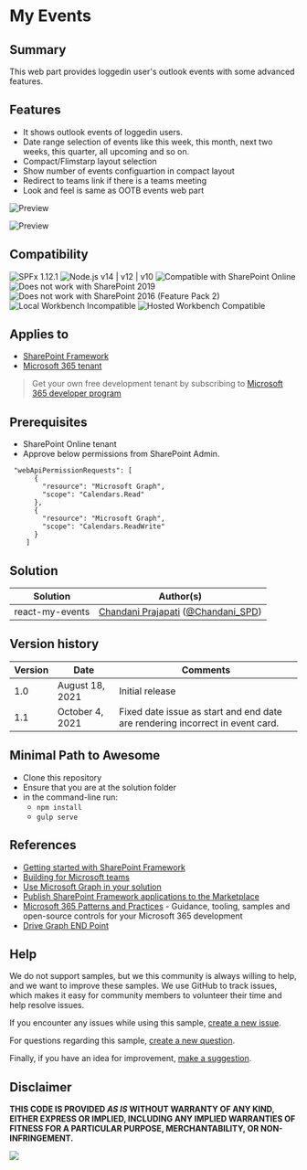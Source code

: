 # My Events

## Summary

This web part provides loggedin user's outlook events with some advanced features. 

## Features

- It shows outlook events of loggedin users.
- Date range selection of events like this week, this month, next two weeks, this quarter, all upcoming and so on.
- Compact/Flimstarp layout selection
- Show number of events configuartion in compact layout
- Redirect to teams link if there is a teams meeting
- Look and feel is same as OOTB events web part

![Preview](assets/preview.png)

![Preview](assets/preview.gif)

## Compatibility

![SPFx 1.12.1](https://img.shields.io/badge/SPFx-1.12.1-green.svg)
![Node.js v14 | v12 | v10](https://img.shields.io/badge/Node.js-v14%20%7C%20v12%20%7C%20v10-green.svg) 
![Compatible with SharePoint Online](https://img.shields.io/badge/SharePoint%20Online-Compatible-green.svg)
![Does not work with SharePoint 2019](https://img.shields.io/badge/SharePoint%202019-Not%20compatible-red.svg)
![Does not work with SharePoint 2016 (Feature Pack 2)](https://img.shields.io/badge/SharePoint%202016%20(Feature%20Pack%202)-Not%20compatible-red.svg)
![Local Workbench Incompatible](https://img.shields.io/badge/Local%20Workbench-Incompatible-red.svg "This solution requires access to user's Outlook events")
![Hosted Workbench Compatible](https://img.shields.io/badge/Hosted%20Workbench-Compatible-green.svg)

## Applies to

- [SharePoint Framework](https://aka.ms/spfx)
- [Microsoft 365 tenant](https://docs.microsoft.com/en-us/sharepoint/dev/spfx/set-up-your-developer-tenant)

> Get your own free development tenant by subscribing to [Microsoft 365 developer program](http://aka.ms/o365devprogram)

## Prerequisites

* SharePoint Online tenant
* Approve below permissions from SharePoint Admin.

```
 "webApiPermissionRequests": [
      {
        "resource": "Microsoft Graph",
        "scope": "Calendars.Read"
      },
      {
        "resource": "Microsoft Graph",
        "scope": "Calendars.ReadWrite"
      }
    ]
```

## Solution

Solution|Author(s)
--------|---------
react-my-events | [Chandani Prajapati](https://github.com/chandaniprajapati) ([@Chandani_SPD](https://twitter.com/Chandani_SPD))

## Version history

Version|Date|Comments
-------|----|--------
1.0 | August 18, 2021 | Initial release
1.1 | October 4, 2021 | Fixed date issue as start and end date are rendering incorrect in event card.

## Minimal Path to Awesome

- Clone this repository
- Ensure that you are at the solution folder
- in the command-line run:
  - `npm install`
  - `gulp serve`

## References

- [Getting started with SharePoint Framework](https://docs.microsoft.com/en-us/sharepoint/dev/spfx/set-up-your-developer-tenant)
- [Building for Microsoft teams](https://docs.microsoft.com/en-us/sharepoint/dev/spfx/build-for-teams-overview)
- [Use Microsoft Graph in your solution](https://docs.microsoft.com/en-us/sharepoint/dev/spfx/web-parts/get-started/using-microsoft-graph-apis)
- [Publish SharePoint Framework applications to the Marketplace](https://docs.microsoft.com/en-us/sharepoint/dev/spfx/publish-to-marketplace-overview)
- [Microsoft 365 Patterns and Practices](https://aka.ms/m365pnp) - Guidance, tooling, samples and open-source controls for your Microsoft 365 development
- [Drive Graph END Point](https://docs.microsoft.com/en-us/graph/api/resources/driveitem?view=graph-rest-1.0)

## Help

We do not support samples, but we this community is always willing to help, and we want to improve these samples. We use GitHub to track issues, which makes it easy for  community members to volunteer their time and help resolve issues.

If you encounter any issues while using this sample, [create a new issue](https://github.com/pnp/sp-dev-fx-webparts/issues/new?assignees=&labels=Needs%3A+Triage+%3Amag%3A%2Ctype%3Abug-suspected%2Csample%3A%20react-my-events&template=bug-report.yml&sample=react-my-events&authors=@Chandani_SPD&title=react-my-events%20-%20).

For questions regarding this sample, [create a new question](https://github.com/pnp/sp-dev-fx-webparts/issues/new?assignees=&labels=Needs%3A+Triage+%3Amag%3A%2Ctype%3Aquestion%2Csample%3A%20react-my-events&template=question.yml&sample=react-my-events&authors=@Chandani_SPD&title=react-my-events%20-%20).

Finally, if you have an idea for improvement, [make a suggestion](https://github.com/pnp/sp-dev-fx-webparts/issues/new?assignees=&labels=Needs%3A+Triage+%3Amag%3A%2Ctype%3Aenhancement%2Csample%3A%20react-my-events&template=question.yml&sample=react-my-events&authors=@Chandani_SPD&title=react-my-events%20-%20).

## Disclaimer

**THIS CODE IS PROVIDED *AS IS* WITHOUT WARRANTY OF ANY KIND, EITHER EXPRESS OR IMPLIED, INCLUDING ANY IMPLIED WARRANTIES OF FITNESS FOR A PARTICULAR PURPOSE, MERCHANTABILITY, OR NON-INFRINGEMENT.**



<img src="https://pnptelemetry.azurewebsites.net/sp-dev-fx-webparts/samples/react-my-events" />
